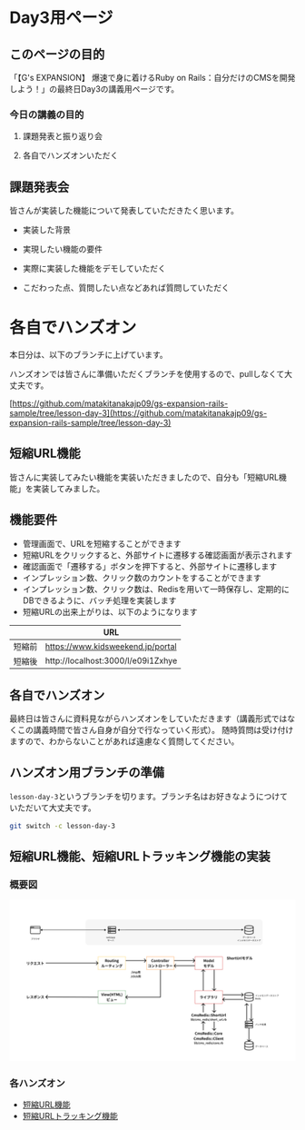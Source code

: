 # Day3用ページ

## このページの目的

「【G's EXPANSION】 爆速で身に着けるRuby on Rails：自分だけのCMSを開発しよう！」の最終日Day3の講義用ページです。

### 今日の講義の目的

1. 課題発表と振り返り会

2. 各自でハンズオンいただく


## 課題発表会

皆さんが実装した機能について発表していただきたく思います。

- 実装した背景

- 実現したい機能の要件

- 実際に実装した機能をデモしていただく

- こだわった点、質問したい点などあれば質問していただく

# 各自でハンズオン

本日分は、以下のブランチに上げています。

ハンズオンでは皆さんに準備いただくブランチを使用するので、pullしなくて大丈夫です。

[https://github.com/matakitanakajp09/gs-expansion-rails-sample/tree/lesson-day-3](https://github.com/matakitanakajp09/gs-expansion-rails-sample/tree/lesson-day-3)

## 短縮URL機能

皆さんに実装してみたい機能を実装いただきましたので、自分も「短縮URL機能」を実装してみました。

## 機能要件

- 管理画面で、URLを短縮することができます
- 短縮URLをクリックすると、外部サイトに遷移する確認画面が表示されます
- 確認画面で「遷移する」ボタンを押下すると、外部サイトに遷移します
- インプレッション数、クリック数のカウントをすることができます
- インプレッション数、クリック数は、Redisを用いて一時保存し、定期的にDBできるように、バッチ処理を実装します
- 短縮URLの出来上がりは、以下のようになります

| | URL |
|-----|-----|
| 短縮前 | https://www.kidsweekend.jp/portal |
| 短縮後 | http://localhost:3000/l/e09i1Zxhye |

## 各自でハンズオン

最終日は皆さんに資料見ながらハンズオンをしていただきます（講義形式ではなくこの講義時間で皆さん自身が自分で行なっていく形式）。
随時質問は受け付けますので、わからないことがあれば遠慮なく質問してください。

## ハンズオン用ブランチの準備

`lesson-day-3`というブランチを切ります。ブランチ名はお好きなようにつけていただいて大丈夫です。

```bash
git switch -c lesson-day-3
```

## 短縮URL機能、短縮URLトラッキング機能の実装

### 概要図

![img](./images/short_url_6.jpg)

### 各ハンズオン

- [短縮URL機能](./short-url.md)
- [短縮URLトラッキング機能](./short-url-tracking.md)
